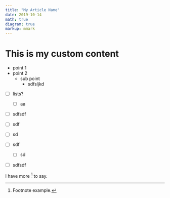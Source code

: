 ```yaml
---
title: "My Article Name"
date: 2019-10-14
math: true
diagram: true
markup: mmark
---
```


# This is my custom content

- point 1
- point 2 
  - sub point
    - sdfsljkd

- [ ] lists?

  - [ ] aa

- [ ] sdfsdf

- [ ] sdf

- [ ] sd

- [ ] sdf

  - [ ] sd	

- [ ] sdfsdf

  
I have more [^1] to say.
[^1]: Footnote example.
